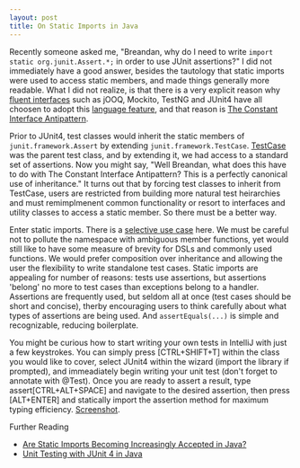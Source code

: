 ```yaml
---
layout: post
title: On Static Imports in Java
---
```


Recently someone asked me, "Breandan, why do I need to write ```import static org.junit.Assert.*;``` in order to use JUnit assertions?" I did not immediately have a good answer, besides the tautology that static imports were used to access static members, and made things generally more readable. What I did not realize, is that there is a very explicit reason why [fluent interfaces](http://en.wikipedia.org/wiki/Fluent_interface#Java) such as jOOQ, Mockito, TestNG and JUnit4 have all choosen to adopt this [language feature](https://www.jcp.org/aboutJava/communityprocess/review/jsr201/), and that reason is [The Constant Interface Antipattern](http://books.google.com/books?id=ka2VUBqHiWkC&pg=PA98&lpg=PA98&dq=Constant+Interface+Antipattern+effective+java&source=bl&ots=yYLmKlrZP2&sig=ilYBLq82LEMiWXijRBlcVNyqTK4&hl=en&sa=X&ei=tbVIU8vqB-fn2wW3voHIBA&ved=0CEcQ6AEwAw#v=onepage&q=Constant%20Interface%20Antipattern%20effective%20java&f=false). 

Prior to JUnit4, test classes would inherit the static members of ```junit.framework.Assert``` by extending ```junit.framework.TestCase```. [TestCase](http://junit.sourceforge.net/junit3.8.1/javadoc/junit/framework/TestCase.html#methods_inherited_from_class_junit.framework.Assert) was the parent test class, and by extending it, we had access to a standard set of assertions. Now you might say, "Well Breandan, what does this have to do with The Constant Interface Antipattern? This is a perfectly canonical use of inheritance." It turns out that by forcing test classes to inherit from TestCase, users are restricted from building more natural test heirarchies and must remimplmenent common functionality or resort to interfaces and utility classes to access a static member. So there must be a better way. 

Enter static imports. There is a [selective use case](http://docs.oracle.com/javase/1.5.0/docs/guide/language/static-import.html) here. We must be careful not to pollute the namespace with ambiguous member functions, yet would still like to have some measure of brevity for DSLs and commonly used functions. We would prefer composition over inheritance and allowing the user the flexibility to write standalone test cases. Static imports are appealing for number of reasons: tests use assertions, but assertions 'belong' no more to test cases than exceptions belong to a handler. Assertions are frequently used, but seldom all at once (test cases should be short and concise), therby encouraging users to think carefully about what types of assertions are being used. And ```assertEquals(...)``` is simple and recognizable, reducing boilerplate. 

You might be curious how to start writing your own tests in IntelliJ with just a few keystrokes. You can simply press [CTRL+SHIFT+T] within the class you would like to cover, select JUnit4 within the wizard (import the library if prompted), and immeadiately begin writing your unit test (don't forget to annotate with @Test). Once you are ready to assert a result, type assert[CTRL+ALT+SPACE] and navigate to the desired assertion, then press [ALT+ENTER] and statically import the assertion method for maximum typing efficiency. [Screenshot](/images/staticImport.gif).

Further Reading

* [Are Static Imports Becoming Increasingly Accepted in Java?](http://marxsoftware.blogspot.com/2012/04/are-static-imports-becoming.html)
* [Unit Testing with JUnit 4 in Java](http://www.doublecloud.org/2013/08/unit-testing-with-junit-4-in-java-quick-introduction-and-simple-samples/) 
